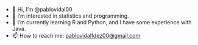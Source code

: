 - 👋 Hi, I’m @pablovidal00
- 👀 I’m interested in statistics and programming.
- 🌱 I’m currently learning R and Python, and I have some experience with Java. 
- 📫 How to reach me: pablovidalfdez00@gmail.com

<!---
pablovidal00/pablovidal00 is a ✨ special ✨ repository because its `README.md` (this file) appears on your GitHub profile.
You can click the Preview link to take a look at your changes.
--->
